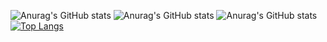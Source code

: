 ![Anurag's GitHub stats](https://github-readme-stats.vercel.app/api?username=riizeron&hide=contribs,prs)
![Anurag's GitHub stats](https://github-readme-stats.vercel.app/api?username=riizeron&count_private=true)
![Anurag's GitHub stats](https://github-readme-stats.vercel.app/api?username=riizeron&show_icons=true)
[![Top Langs](https://github-readme-stats.vercel.app/api/top-langs/?username=anuraghazra)](https://github.com/anuraghazra/github-readme-stats)
